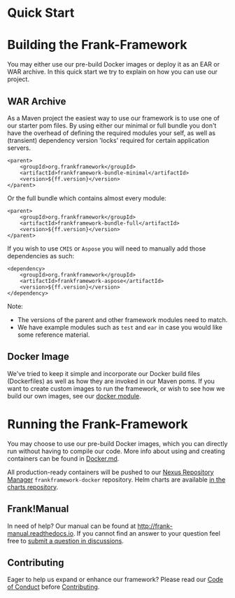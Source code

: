 Quick Start
===============

# Building the Frank-Framework
You may either use our pre-build Docker images or deploy it as an EAR or WAR archive.
In this quick start we try to explain on how you can use our project.


## WAR Archive
As a Maven project the easiest way to use our framework is to use one of our starter pom files.
By using either our minimal or full bundle you don't have the overhead of defining the required modules your self, as well as (transient) dependency version 'locks' required for certain application servers.

```
<parent>
	<groupId>org.frankframework</groupId>
	<artifactId>frankframework-bundle-minimal</artifactId>
	<version>${ff.version}</version>
</parent>
```
Or the full bundle which contains almost every module:

```
<parent>
	<groupId>org.frankframework</groupId>
	<artifactId>frankframework-bundle-full</artifactId>
	<version>${ff.version}</version>
</parent>
```
If you wish to use `CMIS` or `Aspose` you will need to manually add those dependencies as such:

```
<dependency>
	<groupId>org.frankframework</groupId>
	<artifactId>frankframework-aspose</artifactId>
	<version>${ff.version}</version>
</dependency>
```
Note:
- The versions of the parent and other framework modules need to match.
- We have example modules such as `test` and `ear` in case you would like some reference material.

## Docker Image
We've tried to keep it simple and incorporate our Docker build files (Dockerfiles) as well as how they are invoked in our Maven poms.
If you want to create custom images to run the framework, or wish to see how we build our own images, see our [docker module](/docker/README.md).


# Running the Frank-Framework
You may choose to use our pre-build Docker images, which you can directly run without having to compile our code.
More info about using and creating containers can be found in [Docker.md](Docker.md).

All production-ready containers will be pushed to our [Nexus Repository Manager](https://nexus.frankframework.org/) `frankframework-docker` repository. Helm charts are available [in the charts repository](https://github.com/frankframework/charts).

## Frank!Manual
In need of help? Our manual can be found at <http://frank-manual.readthedocs.io>. If you cannot find an answer to your question feel free to [submit a question in discussions](https://github.com/frankframework/frankframework/discussions).

## Contributing
Eager to help us expand or enhance our framework?
Please read our [Code of Conduct](CODE_OF_CONDUCT.md) before [Contributing](CONTRIBUTING.md).
